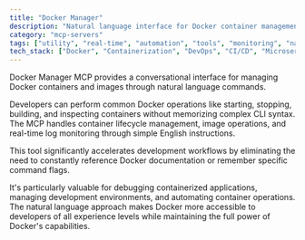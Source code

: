 ```yaml
---
title: "Docker Manager"
description: "Natural language interface for Docker container management, enabling operations, log monitoring, and command execution."
category: "mcp-servers"
tags: ["utility", "real-time", "automation", "tools", "monitoring", "natural language", "container management"]
tech_stack: ["Docker", "Containerization", "DevOps", "CI/CD", "Microservices", "Natural Language Processing"]
---
```


Docker Manager MCP provides a conversational interface for managing Docker containers and images through natural language commands. 

Developers can perform common Docker operations like starting, stopping, building, and inspecting containers without memorizing complex CLI syntax. The MCP handles container lifecycle management, image operations, and real-time log monitoring through simple English instructions.

This tool significantly accelerates development workflows by eliminating the need to constantly reference Docker documentation or remember specific command flags. 

It's particularly valuable for debugging containerized applications, managing development environments, and automating container operations. The natural language approach makes Docker more accessible to developers of all experience levels while maintaining the full power of Docker's capabilities.